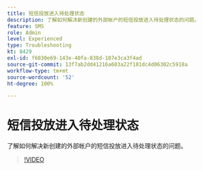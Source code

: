 ```yaml
---
title: 短信投放进入待处理状态
description: 了解如何解决新创建的外部帐户的短信投放进入待处理状态的问题。
feature: SMS
role: Admin
level: Experienced
type: Troubleshooting
kt: 8429
exl-id: f6030e69-143e-40fa-838d-107e3ca3f4ad
source-git-commit: 13f7ab2dd41216a603a22f181dc4d06302c5918a
workflow-type: tm+mt
source-wordcount: '52'
ht-degree: 100%

---
```


# 短信投放进入待处理状态

了解如何解决新创建的外部帐户的短信投放进入待处理状态的问题。

>[!VIDEO](https://video.tv.adobe.com/v/335986?quality=12&learn=on)
